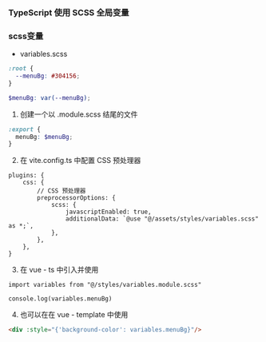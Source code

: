 ### TypeScript 使用 SCSS 全局变量

### scss变量
- variables.scss
```scss
:root {
  --menuBg: #304156;
}

$menuBg: var(--menuBg);
```


1. 创建一个以 .module.scss 结尾的文件

```scss
:export {
  menuBg: $menuBg;
}
```

2. 在 vite.config.ts 中配置 CSS 预处理器

```
plugins: {
    css: {
        // CSS 预处理器
        preprocessorOptions: {
            scss: {
                javascriptEnabled: true,
                additionalData: `@use "@/assets/styles/variables.scss" as *;`,
            },
        },
    },
}
```

3. 在 vue - ts 中引入并使用
```vue
import variables from "@/styles/variables.module.scss"

console.log(variables.menuBg)
```

4. 也可以在在 vue - template 中使用

```html
<div :style="{'background-color': variables.menuBg}"/>
```